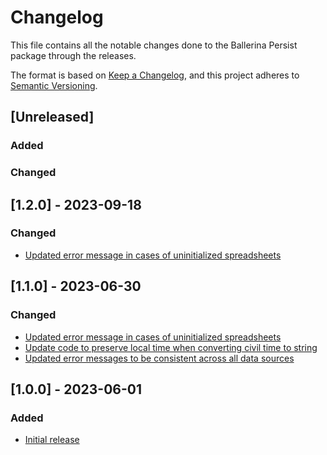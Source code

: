 # Changelog
This file contains all the notable changes done to the Ballerina Persist package through the releases.

The format is based on [Keep a Changelog](https://keepachangelog.com/en/1.0.0/),
and this project adheres to [Semantic Versioning](https://semver.org/spec/v2.0.0.html).

## [Unreleased]

### Added

### Changed

## [1.2.0] - 2023-09-18

### Changed
- [Updated error message in cases of uninitialized spreadsheets](https://github.com/ballerina-platform/ballerina-standard-library/issues/4505)

## [1.1.0] - 2023-06-30

### Changed
- [Updated error message in cases of uninitialized spreadsheets](https://github.com/ballerina-platform/ballerina-standard-library/issues/4505)
- [Update code to preserve local time when converting civil time to string](https://github.com/ballerina-platform/ballerina-standard-library/issues/4575)
- [Updated error messages to be consistent across all data sources](https://github.com/ballerina-platform/ballerina-standard-library/issues/4360)

## [1.0.0] - 2023-06-01

### Added
- [Initial release](https://github.com/ballerina-platform/ballerina-standard-library/issues/4488)


